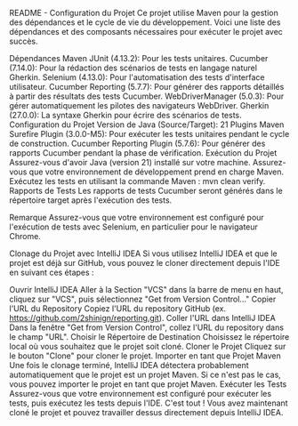README - Configuration du Projet
Ce projet utilise Maven pour la gestion des dépendances et le cycle de vie du développement. Voici une liste des dépendances et des composants nécessaires pour exécuter le projet avec succès.

Dépendances Maven
JUnit (4.13.2): Pour les tests unitaires.
Cucumber (7.14.0): Pour la rédaction des scénarios de tests en langage naturel Gherkin.
Selenium (4.13.0): Pour l'automatisation des tests d'interface utilisateur.
Cucumber Reporting (5.7.7): Pour générer des rapports détaillés à partir des résultats des tests Cucumber.
WebDriverManager (5.0.3): Pour gérer automatiquement les pilotes des navigateurs WebDriver.
Gherkin (27.0.0): La syntaxe Gherkin pour écrire des scénarios de tests.
Configuration du Projet
Version de Java (Source/Target): 21
Plugins Maven
Surefire Plugin (3.0.0-M5): Pour exécuter les tests unitaires pendant le cycle de construction.
Cucumber Reporting Plugin (5.7.6): Pour générer des rapports Cucumber pendant la phase de vérification.
Exécution du Projet
Assurez-vous d'avoir Java (version 21) installé sur votre machine.
Assurez-vous que votre environnement de développement prend en charge Maven.
Exécutez les tests en utilisant la commande Maven : mvn clean verify.
Rapports de Tests
Les rapports de tests Cucumber seront générés dans le répertoire target après l'exécution des tests.

Remarque
Assurez-vous que votre environnement est configuré pour l'exécution de tests avec Selenium, en particulier pour le navigateur Chrome.

Clonage du Projet avec IntelliJ IDEA
Si vous utilisez IntelliJ IDEA et que le projet est déjà sur GitHub, vous pouvez le cloner directement depuis l'IDE en suivant ces étapes :

Ouvrir IntelliJ IDEA
Aller à la Section "VCS" dans la barre de menu en haut, cliquez sur "VCS", puis sélectionnez "Get from Version Control..."
Copier l'URL du Repository
Copiez l'URL du repository GitHub (ex. https://github.com/2shinign/reporting.git).
Coller l'URL dans IntelliJ IDEA
Dans la fenêtre "Get from Version Control", collez l'URL du repository dans le champ "URL".
Choisir le Répertoire de Destination
Choisissez le répertoire local où vous souhaitez que le projet soit cloné.
Cloner le Projet
Cliquez sur le bouton "Clone" pour cloner le projet.
Importer en tant que Projet Maven
Une fois le clonage terminé, IntelliJ IDEA détectera probablement automatiquement que le projet est un projet Maven. Si ce n'est pas le cas, vous pouvez importer le projet en tant que projet Maven.
Exécuter les Tests
Assurez-vous que votre environnement est configuré pour exécuter les tests, puis exécutez les tests depuis l'IDE.
C'est tout ! Vous avez maintenant cloné le projet et pouvez travailler dessus directement depuis IntelliJ IDEA.
